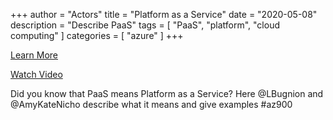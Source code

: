 +++
author = "Actors"
title = "Platform as a Service"
date = "2020-05-08"
description = "Describe PaaS"
tags = [
    "PaaS",
    "platform",
    "cloud computing"
]
categories = [
    "azure"
]
+++

[Learn More](https://docs.microsoft.com/learn/modules/principles-cloud-computing/3c-capex-vs-opex?WT.mc_id=snackable-social-cxa)

[Watch Video](https://twitter.com/i/status/1258411264532901892)

Did you know that PaaS means Platform as a Service? Here @LBugnion and @AmyKateNicho describe what it means and give examples #az900